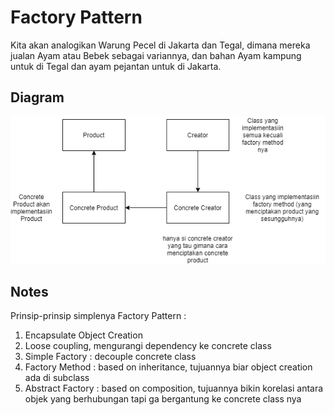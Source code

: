 ﻿# Factory Pattern
Kita akan analogikan Warung Pecel di Jakarta dan Tegal, dimana mereka jualan Ayam atau Bebek sebagai variannya, dan bahan Ayam kampung untuk di Tegal dan ayam pejantan untuk di Jakarta.

## Diagram
![](fp.png)

## Notes
Prinsip-prinsip simplenya Factory Pattern :
1. Encapsulate Object Creation
2. Loose coupling, mengurangi dependency ke concrete class
3. Simple Factory : decouple concrete class
4. Factory Method : based on inheritance, tujuannya biar object creation ada di subclass
5. Abstract Factory : based on composition, tujuannya bikin korelasi antara objek yang berhubungan tapi ga bergantung ke concrete class nya